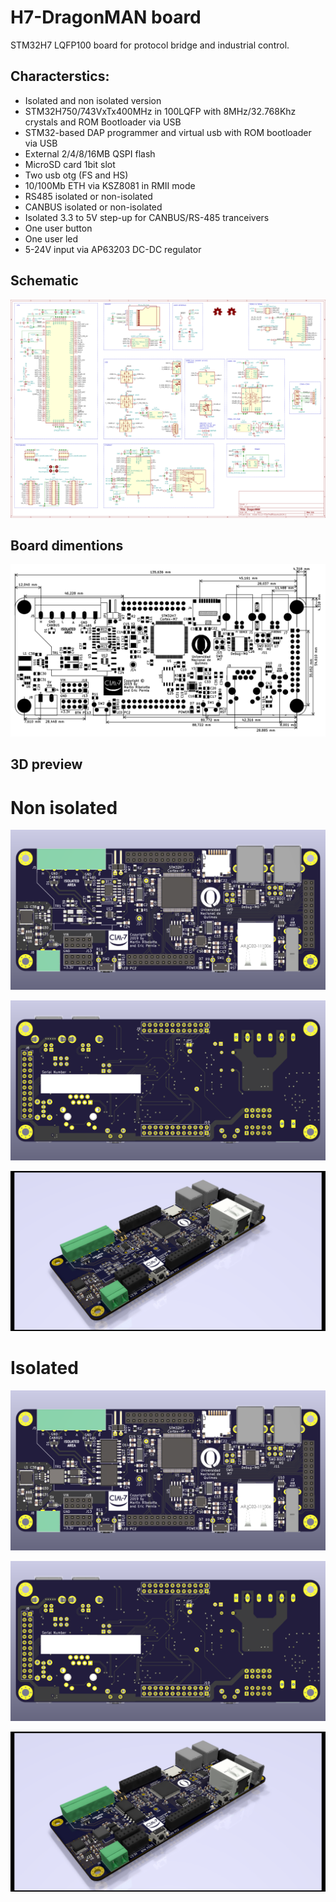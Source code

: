 # H7-DragonMAN board

STM32H7 LQFP100 board for protocol bridge and industrial control.

## Characterstics:

 - Isolated and non isolated version
 - STM32H750/743VxTx400MHz in 100LQFP with 8MHz/32.768Khz crystals and ROM Bootloader via USB
 - STM32-based DAP programmer and virtual usb with ROM bootloader via USB
 - External 2/4/8/16MB QSPI flash
 - MicroSD card 1bit slot
 - Two usb otg (FS and HS)
 - 10/100Mb ETH via KSZ8081 in RMII mode
 - RS485 isolated or non-isolated
 - CANBUS isolated or non-isolated
 - Isolated 3.3 to 5V step-up for CANBUS/RS-485 tranceivers
 - One user button
 - One user led
 - 5-24V input via AP63203 DC-DC regulator

## Schematic

![Schematic](docs/schematic.png)

## Board dimentions

![Outline](docs/pcb-dimentions.png)

## 3D preview

# Non isolated

![top](docs/non-isolated-top.png)

![bottom](docs/non-isolated-bottom.png)

![potrail](docs/non-isolated-potrail.png)

# Isolated

![top](docs/isolated-top.png)

![bottom](docs/isolated-bottom.png)

![potrail](docs/isolated-potrail.png)

